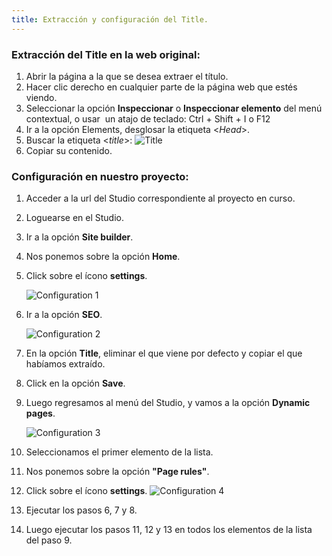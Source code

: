 ```yaml
---
title: Extracción y configuración del Title.
---
```


### Extracción del Title en la web original:

1. Abrir la página a la que se desea extraer el título.
2. Hacer clic derecho en cualquier parte de la página web que estés viendo.
3. Seleccionar la opción **Inspeccionar** o **Inspeccionar elemento** del menú contextual, o usar  un atajo de teclado: Ctrl + Shift + I o F12
4. Ir a la opción Elements, desglosar la etiqueta <*Head*>.
5. Buscar la etiqueta <*title*>:
    <img src="/title/titleImg.png" alt="Title" />
6. Copiar su contenido.

### Configuración en nuestro proyecto:

1. Acceder a la url del Studio correspondiente al proyecto en curso.
2. Loguearse en el Studio.
3. Ir a la opción **Site builder**.
4. Nos ponemos sobre la opción **Home**.
5. Click sobre el ícono **settings**.

    <img src="/title/config1.png" alt="Configuration 1" />
6. Ir a la opción **SEO**.

    <img src="/title/config2.png" alt="Configuration 2" />

7. En la opción **Title**, eliminar el que viene por defecto y copiar el que habíamos extraído.
8. Click en la opción **Save**.
9. Luego regresamos al menú del Studio, y vamos a la opción **Dynamic pages**.

    <img src="/title/config3.png" alt="Configuration 3" />

10. Seleccionamos el primer elemento de la lista.
11.  Nos ponemos sobre la opción **"Page rules"**.
12.  Click sobre el ícono **settings**.
    <img src="/title/config4.png" alt="Configuration 4" />
13. Ejecutar los pasos 6, 7 y 8.
14. Luego ejecutar los pasos 11, 12 y 13 en todos los elementos de la lista del paso 9.